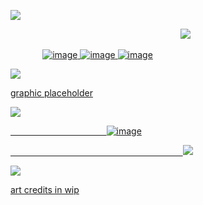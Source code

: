 ![](https://files.catbox.moe/8cm4b6.png)

‎ ‎ ‎ ‎ ‎ ‎ ‎ ‎ ‎ ‎ ‎ ‎ ‎ ‎ ‎ ‎ ‎ ‎ ‎ ‎ ‎ ‎ ‎ ‎ ‎ ‎ ‎ ‎ ‎ ‎ ‎ ‎ ‎ ‎ ‎ ‎ ‎ ‎ ‎ ‎‎ ‎ ‎ ‎  ‎ ‎ ‎ ‎ ‎ ‎ ‎ ‎ ‎ ‎ ‎‎ ‎ ‎ ‎ ‎ ‎ ‎ ‎ ‎ ‎ ‎ ‎ ‎ ‎ ‎  ‎ ![](https://komarev.com/ghpvc/?username=idiosyncraticNerd&color=aa47ff) 

‎ ‎ ‎ ‎ ‎ ‎ ‎ ‎ ‎ ‎ ‎ ‎ ‎ <a href="https://rentry.co/theactualnerdemoji">![image](https://files.catbox.moe/9lecrx.png) ![image](https://files.catbox.moe/xpr1yj.png) 
<a href="https://tanesobs.straw.page">![image](https://files.catbox.moe/9xk5vi.png)

![](https://files.catbox.moe/4wln0d.png)

graphic placeholder

![](https://files.catbox.moe/4wln0d.png)

‎ ‎ ‎ ‎ ‎ ‎ ‎ ‎ ‎ ‎ ‎ ‎ ‎ ‎ ‎ ‎ ‎‎ ‎‎ ‎‎ ‎‎ ‎‎ ‎‎ ‎‎ ‎‎ ‎‎ ‎‎ ‎‎ ‎‎ ‎‎ ‎‎ ‎‎ ‎‎ ‎‎ ‎‎ ‎‎ ‎‎ ‎‎ ‎‎ ‎‎  ![image](https://files.catbox.moe/7nanlw.png) 

‎ ‎‎ ‎‎ ‎‎ ‎‎ ‎‎ ‎‎ ‎‎ ‎‎ ‎‎ ‎‎ ‎‎ ‎‎ ‎‎ ‎‎ ‎‎ ‎‎ ‎‎ ‎‎ ‎‎ ‎‎ ‎‎ ‎‎ ‎‎ ‎‎ ‎‎ ‎‎ ‎‎ ‎‎ ‎‎ ‎‎ ‎‎ ‎‎ ‎‎ ‎‎ ‎‎ ‎‎ ‎‎‎ ‎‎ ‎‎ ‎‎ ‎‎ ‎‎ ‎‎ ‎‎ ‎‎ ‎‎ ‎‎ ‎‎ ‎‎ ‎‎ ‎ ‎‎ ‎‎ ‎‎ ‎‎ ‎‎ ‎‎‎ ‎‎ ‎‎ ‎‎ ‎‎ ‎‎ ‎‎ ‎‎ ‎‎ ‎‎ ‎‎ ‎‎ ‎‎ ‎‎ ‎‎ ‎‎ ‎‎ ‎‎ ‎‎ ‎‎ ‎‎ ‎‎ ‎‎ ‎‎ ‎‎ ‎‎ ‎‎ ‎ ‎‎ ‎‎ ‎‎ ‎‎ ‎![](https://files.catbox.moe/p1cr0g.png)


![](https://files.catbox.moe/sfbfpe.png)

art credits in wip
